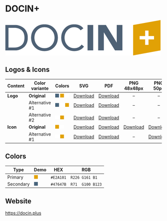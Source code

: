# DOCIN+

![DOCIN+ Logo](docin-plus-logo-original-500px.png)

## Logos & Icons

| Content  | Color variante | Colors                           | SVG                         | PDF                         |          PNG 48x48px          |           PNG 50px            |         PNG 162x162px          | PNG 216x216px                  | PNG 500px                      | PNG 1000px                      |
| -------- | -------------- | -------------------------------- | --------------------------- | --------------------------- | :---------------------------: | :---------------------------: | :----------------------------: | ------------------------------ | ------------------------------ | ------------------------------- |
| **Logo** | **Original**   | ![Secondary] ![Primary] ![White] | [Download][LogoOriginalSVG] | [Download][LogoOriginalPDF] |               –               |               –               |               –                | –                              | [Download][LogoOriginalPNG500] | [Download][LogoOriginalPNG1000] |
|          | Alternative #1 | ![Secondary] ![White] ![Primary] | [Download][LogoAlt1SVG]     | [Download][LogoAlt1PDF]     |               –               |               –               |               –                | –                              | [Download][LogoAlt1PNG500]     | [Download][LogoAlt1PNG1000]     |
|          | Alternative #2 | ![White] ![Primary]              | [Download][LogoAlt2SVG]     | [Download][LogoAlt2PDF]     |               –               |               –               |               –                | –                              | [Download][LogoAlt2PNG500]     | [Download][LogoAlt2PNG1000]     |
| **Icon** | **Original**   | ![Primary] ![White]              | [Download][IconOriginalSVG] | [Download][IconOriginalPDF] | [Download][IconOriginalPNG48] | [Download][IconOriginalPNG50] | [Download][IconOriginalPNG162] | [Download][IconOriginalPNG216] | [Download][IconOriginalPNG500] | [Download][IconOriginalPNG1000] |
|          | Alternative #1 | ![White] ![Primary]              | [Download][IconAlt1SVG]     | [Download][IconAlt1PDF]     |               –               |   [Download][IconAlt1PNG50]   |               –                | –                              | [Download][IconAlt1PNG500]     | [Download][IconAlt1PNG1000]     |

## Colors

| Type      | Demo         | HEX       | RGB              |
| --------- | ------------ | --------- | ---------------- |
| Primary   | ![Primary]   | `#E2A101` | `R226 G161 B1` |
| Secondary | ![Secondary] | `#47647B` | `R71  G100 B123` |

[Primary]: ../helpful-media/E2A101.png
[Secondary]: ../helpful-media/47647B.png
[White]: ../helpful-media/FFFFFF.png

[LogoOriginalSVG]: docin-plus-logo-original.svg
[LogoOriginalPDF]: docin-plus-logo-original.pdf
[LogoOriginalPNG500]: docin-plus-logo-original-500px.png
[LogoOriginalPNG1000]: docin-plus-logo-original-1000px.png
[LogoAlt1SVG]: docin-plus-logo-alt1.svg
[LogoAlt1PDF]: docin-plus-logo-alt1.pdf
[LogoAlt1PNG500]: docin-plus-logo-alt1-500px.png
[LogoAlt1PNG1000]: docin-plus-logo-alt1-1000px.png
[LogoAlt2SVG]: docin-plus-logo-alt2.svg
[LogoAlt2PDF]: docin-plus-logo-alt2.pdf
[LogoAlt2PNG500]: docin-plus-logo-alt2-500px.png
[LogoAlt2PNG1000]: docin-plus-logo-alt2-1000px.png

[IconOriginalSVG]: docin-plus-icon-original.svg
[IconOriginalPDF]: docin-plus-icon-original.pdf
[IconOriginalPNG48]: docin-plus-icon-original-48x48px.png
[IconOriginalPNG50]: docin-plus-icon-original-50px.png
[IconOriginalPNG162]: docin-plus-icon-original-162x162px.png
[IconOriginalPNG216]: docin-plus-icon-original-216x216px.png
[IconOriginalPNG500]: docin-plus-icon-original-500px.png
[IconOriginalPNG1000]: docin-plus-icon-original-1000px.png
[IconAlt1SVG]: docin-plus-icon-alt1.svg
[IconAlt1PDF]: docin-plus-icon-alt1.pdf
[IconAlt1PNG50]: docin-plus-icon-alt1-50px.png
[IconAlt1PNG500]: docin-plus-icon-alt1-500px.png
[IconAlt1PNG1000]: docin-plus-icon-alt1-1000px.png

## Website

<https://docin.plus>
